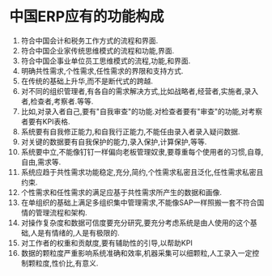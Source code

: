 
# 中国ERP应有的功能构成 <badge type="tip" text="important" />

1. 符合中国会计和税务工作方式的流程和界面.
2. 符合中国企业家传统思维模式的流程和功能,界面.
3. 符合中国企事业单位员工思维模式的流程,功能,和界面.
4. 明确共性需求,个性需求,任性需求的界限和支持方式.
5. 在传统的基础上升华,而不是断代式的跨越.
6. 对不同的组织管理者,有各自的需求解决方式,比如战略者,经营者,实施者,录入者,检查者,考察者.等等.
7. 比如,对录入者自己,要有"自我审查"的功能.对检查者要有"审查"的功能,对考察者要有KPI表格.
8. 系统要有自我修正能力,和自我行正能力,不能任由录入者录入疑问数据.
9. 对关键的数据要有自我保护的能力,录入保护,计算保护,等等.
10. 系统要中立,不能像钉钉一样偏向老板管理奴隶,要尊重每个使用者的习惯,自尊,自由,需求等.
11. 系统应趋于共性需求功能稳定,充分,简约,个性需求私密且泛化,任性需求私密且约束.
12. 个性需求和任性需求的满足应基于共性需求所产生的数据和画像.
13. 在单组织的基础上满足多组织集中管理需求,不能像SAP一样照搬一套不符合国情的管理流程和架构.
14. 对操作复杂度和数据可信度要充分研究,要充分考虑系统是由人使用的这个基础,人是有情绪的,人是有极限的.
15. 对工作者的权重和贡献度,要有辅助性的引导,以帮助KPI
16. 数据的颗粒度严重影响系统准确和效率,机器采集可以细颗粒,人工录入一定控制颗粒度,性价比,有意义.